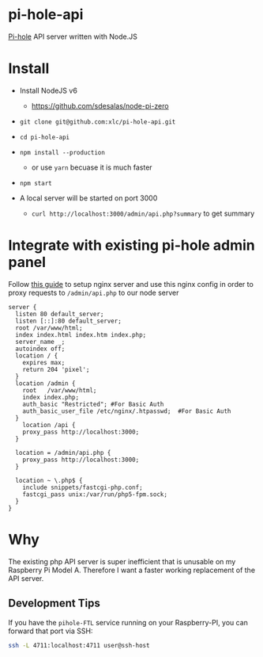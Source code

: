 # pi-hole-api

[Pi-hole](https://github.com/pi-hole/pi-hole) API server written with Node.JS

# Install

- Install NodeJS v6
  - https://github.com/sdesalas/node-pi-zero

- `git clone git@github.com:xlc/pi-hole-api.git`
- `cd pi-hole-api`
- `npm install --production`
    - or use `yarn` becuase it is much faster
- `npm start`
- A local server will be started on port 3000
  - `curl http://localhost:3000/admin/api.php?summary` to get summary

# Integrate with existing pi-hole admin panel

Follow [this guide](https://github.com/pi-hole/pi-hole/wiki/Nginx-configuration-instead-of-the-default-lighttpd-and-php-cgi-option) to setup nginx server
and use this nginx config in order to proxy requests to `/admin/api.php` to our node server

```
server {
  listen 80 default_server;
  listen [::]:80 default_server;
  root /var/www/html;
  index index.html index.htm index.php;
  server_name _;
  autoindex off;
  location / {
    expires max;
    return 204 'pixel';
  }
  location /admin {
    root   /var/www/html;
    index index.php;
    auth_basic "Restricted"; #For Basic Auth
    auth_basic_user_file /etc/nginx/.htpasswd;  #For Basic Auth
  }
    location /api {
    proxy_pass http://localhost:3000;
  }

  location = /admin/api.php {
    proxy_pass http://localhost:3000;
  }

  location ~ \.php$ {
    include snippets/fastcgi-php.conf;
    fastcgi_pass unix:/var/run/php5-fpm.sock;
  }
}
```

# Why

The existing php API server is super inefficient that is unusable on my Raspberry Pi Model A.
Therefore I want a faster working replacement of the API server.

## Development Tips

If you have the `pihole-FTL` service running on your Raspberry-PI, you can forward that port via SSH:
```bash
ssh -L 4711:localhost:4711 user@ssh-host
```

